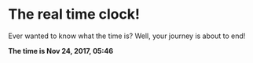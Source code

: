 # The real time clock!

Ever wanted to know what the time is? Well, your journey is about to end!

**The time is Nov 24, 2017, 05:46**